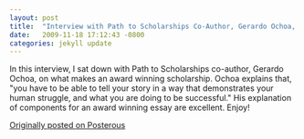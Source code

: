 ```yaml
---
layout: post
title:  "Interview with Path to Scholarships Co-Author, Gerardo Ochoa, on Winning Scholarships"
date:   2009-11-18 17:12:43 -0800
categories: jekyll update
---
```

In this interview, I sat down with Path to Scholarships co-author, Gerardo Ochoa, on what makes an award winning scholarship. Ochoa explains that, "you have to be able to tell your story in a way that demonstrates your human struggle, and what you are doing to be successful." His explanation of components for an award winning essay are excellent. Enjoy!

[Originally posted on Posterous](http://molina.posterous.com/)
